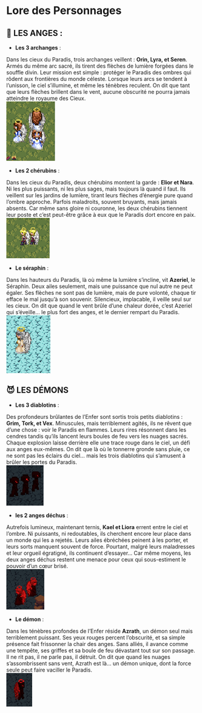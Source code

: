 # Lore des Personnages 

## 🪽 LES ANGES :

- __Les 3 archanges__ : 

Dans les cieux du Paradis, trois archanges veillent : __Orin, Lyra, et Seren__. Armés du même arc sacré, ils tirent des flèches de lumière forgées dans le souffle divin. Leur mission est simple : protéger le Paradis des ombres qui rôdent aux frontières du monde céleste.
Lorsque leurs arcs se tendent à l’unisson, le ciel s’illumine, et même les ténèbres reculent. On dit que tant que leurs flèches brillent dans le vent, aucune obscurité ne pourra jamais atteindre le royaume des Cieux. <br>
![Archanges](../images/2.png)
- __Les 2 chérubins__ : 

Dans les cieux du Paradis, deux chérubins montent la garde : __Elior et Nara__. Ni les plus puissants, ni les plus sages, mais toujours là quand il faut. Ils veillent sur les jardins de lumière, tirant leurs flèches d’énergie pure quand l’ombre approche. Parfois maladroits, souvent bruyants, mais jamais absents.
Car même sans gloire ni couronne, les deux chérubins tiennent leur poste et c’est peut-être grâce à eux que le Paradis dort encore en paix. <br>
![Texte alternatif](../images/4.png)
- __Le séraphin__ :

Dans les hauteurs du Paradis, là où même la lumière s’incline, vit __Azeriel__, le Séraphin. Deux ailes seulement, mais une puissance que nul autre ne peut égaler. Ses flèches ne sont pas de lumière, mais de pure volonté, chaque tir efface le mal jusqu’à son souvenir. Silencieux, implacable, il veille seul sur les cieux.
On dit que quand le vent brûle d’une chaleur dorée, c’est Azeriel qui s’éveille… le plus fort des anges, et le dernier rempart du Paradis.<br>
![Texte alternatif](../images/5.png)
## 😈 LES DÉMONS

- __Les 3 diablotins__ :  

Des profondeurs brûlantes de l’Enfer sont sortis trois petits diablotins : __Grim, Tork, et Vex__. Minuscules, mais terriblement agités, ils ne rêvent que d’une chose : voir le Paradis en flammes. Leurs rires résonnent dans les cendres tandis qu’ils lancent leurs boules de feu vers les nuages sacrés. Chaque explosion laisse derrière elle une trace rouge dans le ciel, un défi aux anges eux-mêmes.
On dit que là où le tonnerre gronde sans pluie, ce ne sont pas les éclairs du ciel…
mais les trois diablotins qui s’amusent à brûler les portes du Paradis.<br>
![Texte alternatif](../images/6.png)
- __les 2 anges déchus__ :  

Autrefois lumineux, maintenant ternis, __Kael et Liora__ errent entre le ciel et l’ombre. Ni puissants, ni redoutables, ils cherchent encore leur place dans un monde qui les a rejetés. Leurs ailes ébréchées peinent à les porter, et leurs sorts manquent souvent de force. Pourtant, malgré leurs maladresses et leur orgueil égratigné, ils continuent d’essayer…
Car même moyens, les deux anges déchus restent une menace pour ceux qui sous-estiment le pouvoir d’un cœur brisé.<br>
![Texte alternatif](../images/3.png)
- __Le démon__ :  

Dans les ténèbres profondes de l’Enfer réside __Azrath__, un démon seul mais terriblement puissant. Ses yeux rouges percent l’obscurité, et sa simple présence fait frissonner la chair des anges. Sans alliés, il avance comme une tempête, ses griffes et sa boule de feu dévastant tout sur son passage. Il ne rit pas, il ne parle pas, il détruit.
On dit que quand les nuages s’assombrissent sans vent, Azrath est là… un démon unique, dont la force seule peut faire vaciller le Paradis. <br>
![Texte alternatif](../images/1.png)